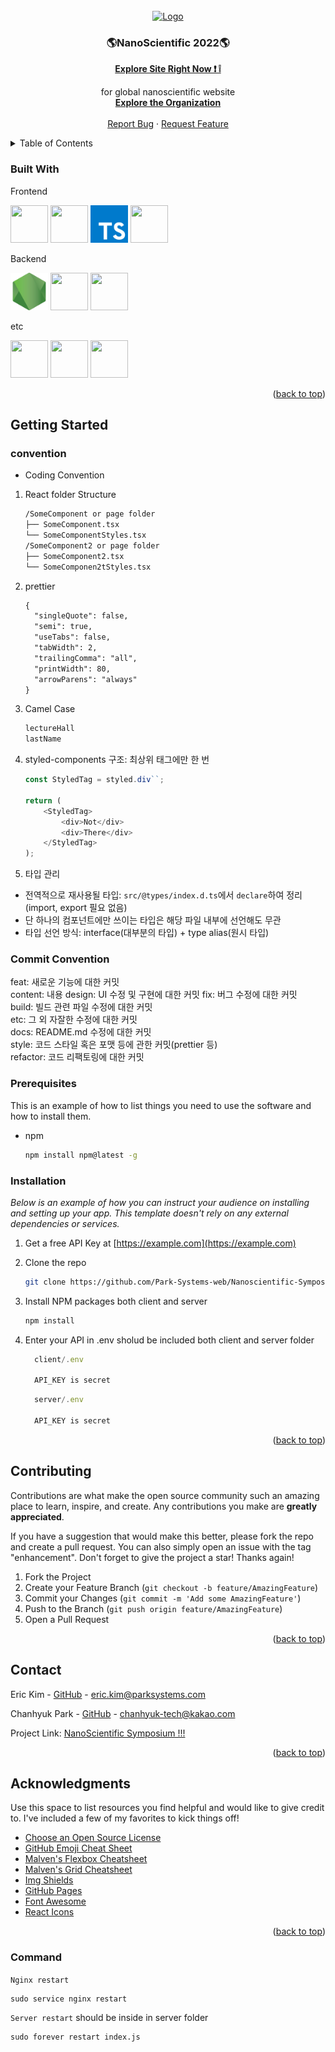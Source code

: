 

<div id="top"></div>
<!--
*** Thanks for checking out the Best-README-Template. If you have a suggestion
*** that would make this better, please fork the repo and create a pull request
*** or simply open an issue with the tag "enhancement".
*** Don't forget to give the project a star!
*** Thanks again! Now go create something AMAZING! :D
-->

<!-- PROJECT SHIELDS -->
<!--
*** I'm using markdown "reference style" links for readability.
*** Reference links are enclosed in brackets [ ] instead of parentheses ( ).
*** See the bottom of this document for the declaration of the reference variables
*** for contributors-url, forks-url, etc. This is an optional, concise syntax you may use.
*** https://www.markdownguide.org/basic-syntax/#reference-style-links
-->
<!-- [![Contributors][contributors-shield]][contributors-url]
[![Forks][forks-shield]][forks-url]
[![Stargazers][stars-shield]][stars-url]
[![Issues][issues-shield]][issues-url]
[![MIT License][license-shield]][license-url]
[![LinkedIn][linkedin-shield]][linkedin-url] -->

<!-- PROJECT LOGO -->
<br />
<div align="center">
  <a href="https://github.com/Park-Systems-web/Nanoscientific-Symposium">
    <img src="https://user-images.githubusercontent.com/69495129/155484114-6bc84661-b05f-4dd1-bd14-9e3e191f9266.png" alt="Logo" width="400" height="80">
  </a>

  <h3 align="center">🌎NanoScientific 2022🌎</h3>
  <a href="https://event.nanoscientific.org/"><strong>Explore Site Right Now ❗️ ❕ </strong></a>
  <p align="center">
    for global nanoscientific website 
    <br />
    <a href="https://github.com/Park-Systems-web"><strong>Explore the Organization</strong></a>
    <br />
    <br />
    <!-- <a href="https://github.com/othneildrew/Best-README-Template">View Demo</a> -->
    <!-- · -->
    <a href="https://github.com/Park-Systems-web/Nanoscientific-Symposium/issuess">Report Bug</a>
    ·
    <a href="https://github.com/Park-Systems-web/Nanoscientific-Symposium/issues">Request Feature</a>
  </p>
</div>

<!-- TABLE OF CONTENTS -->
<details>
  <summary>Table of Contents</summary>
  <ol>
    <li>
      <!-- <a href="#about-the-project">About The Project</a> -->
      <ul>
        <li><a href="#built-with">Built With</a></li>
      </ul>
    </li>
    <li>
      <a href="#getting-started">Getting Started</a>
      <ul>
        <li><a href="#convention">Convention</a></li>
        <li><a href="#commit-convention">Commit Convention</a></li>
        <li><a href="#prerequisites">Prerequisites</a></li>
        <li><a href="#installation">Installation</a></li>
      </ul>
    </li>
    <li><a href="#usage">Usage</a></li>
    <li><a href="#roadmap">Roadmap</a></li>
    <li><a href="#contributing">Contributing</a></li>
    <li><a href="#license">License</a></li>
    <li><a href="#contact">Contact</a></li>
    <li><a href="#acknowledgments">Acknowledgments</a></li>
  </ol>
</details>

<!-- ABOUT THE PROJECT -->

<!-- ## About The Project

[![Product Name Screen Shot][product-screenshot]](https://example.com)

There are many great README templates available on GitHub; however, I didn't find one that really suited my needs so I created this enhanced one. I want to create a README template so amazing that it'll be the last one you ever need -- I think this is it.

Here's why:

-   Your time should be focused on creating something amazing. A project that solves a problem and helps others
-   You shouldn't be doing the same tasks over and over like creating a README from scratch
-   You should implement DRY principles to the rest of your life :smile:

Of course, no one template will serve all projects since your needs may be different. So I'll be adding more in the near future. You may also suggest changes by forking this repo and creating a pull request or opening an issue. Thanks to all the people have contributed to expanding this template!

Use the `BLANK_README.md` to get started.

<p align="right">(<a href="#top">back to top</a>)</p> -->

### Built With

Frontend

<code><img width="60" height="60" src="https://www.vectorlogo.zone/logos/w3_html5/w3_html5-icon.svg"></code>
<code><img width="60" height="60" src="https://www.vectorlogo.zone/logos/w3_css/w3_css-official.svg"></code>
<code><img width="60" height="60" src="https://raw.githubusercontent.com/github/explore/80688e429a7d4ef2fca1e82350fe8e3517d3494d/topics/typescript/typescript.png"></code>
<code><img width="60" height="60" src="https://www.vectorlogo.zone/logos/reactjs/reactjs-icon.svg"></code>

Backend

<code><img width="60" height="60" src="https://raw.githubusercontent.com/github/explore/80688e429a7d4ef2fca1e82350fe8e3517d3494d/topics/nodejs/nodejs.png"></code>
<code><img width="60" height="60" src="https://user-images.githubusercontent.com/69495129/155488270-960f796b-74bd-46a4-b572-4f43106c6aa4.png"></code>
<code><img width="60" height="60" src="https://user-images.githubusercontent.com/69495129/155488041-ea2db9f6-8379-4d5c-8a1d-d9d89717bedc.png"></code>

etc

<code><img width="60" height="60" src="https://www.vectorlogo.zone/logos/mysql/mysql-icon.svg"></code>
<code><img width="60" height="60" src="https://www.vectorlogo.zone/logos/jenkins/jenkins-icon.svg"></code>
<code><img width="60" height="60" src="https://www.vectorlogo.zone/logos/amazon_aws/amazon_aws-icon.svg"></code>


<p align="right">(<a href="#top">back to top</a>)</p>

<!-- GETTING STARTED -->

## Getting Started

### convention

-   Coding Convention

1. React folder Structure
    ```txt
    /SomeComponent or page folder
    ├── SomeComponent.tsx
    └── SomeComponentStyles.tsx
    /SomeComponent2 or page folder
    ├── SomeComponent2.tsx
    └── SomeComponen2tStyles.tsx
    ```
2. prettier
    ```txt
    {
      "singleQuote": false,
      "semi": true,
      "useTabs": false,
      "tabWidth": 2,
      "trailingComma": "all",
      "printWidth": 80,
      "arrowParens": "always"
    }    
    ```

3. Camel Case 

    ```ts
    lectureHall
    lastName
    ```

4. styled-components 구조: 최상위 태그에만 한 번

    ```ts
    const StyledTag = styled.div``;

    return (
        <StyledTag>
            <div>Not</div>
            <div>There</div>
        </StyledTag>
    );
    ```

5. 타입 관리

-   전역적으로 재사용될 타입: `src/@types/index.d.ts`에서 `declare`하여 정리(import, export 필요 없음)
-   단 하나의 컴포넌트에만 쓰이는 타입은 해당 파일 내부에 선언해도 무관
-   타입 선언 방식: interface(대부분의 타입) + type alias(원시 타입)


### Commit Convention

feat: 새로운 기능에 대한 커밋  
content: 내용 
design: UI 수정 및 구현에 대한 커밋
fix: 버그 수정에 대한 커밋  
build: 빌드 관련 파일 수정에 대한 커밋  
etc: 그 외 자잘한 수정에 대한 커밋  
docs: README.md 수정에 대한 커밋  
style: 코드 스타일 혹은 포맷 등에 관한 커밋(prettier 등)  
refactor: 코드 리팩토링에 대한 커밋


### Prerequisites

This is an example of how to list things you need to use the software and how to install them.

-   npm
    ```sh
    npm install npm@latest -g
    ```

### Installation

_Below is an example of how you can instruct your audience on installing and setting up your app. This template doesn't rely on any external dependencies or services._

1. Get a free API Key at [https://example.com](https://example.com)
2. Clone the repo
    ```sh
    git clone https://github.com/Park-Systems-web/Nanoscientific-Symposium.git
    ```
3. Install NPM packages both client and server
    ```sh
    npm install
    ```
4. Enter your API in .env sholud be included both client and server folder
    ```js
      client/.env
      
      API_KEY is secret
    ```
    
    ```js
      server/.env
      
      API_KEY is secret
    ```

<p align="right">(<a href="#top">back to top</a>)</p>

<!-- USAGE EXAMPLES -->




<!-- CONTRIBUTING -->

## Contributing

Contributions are what make the open source community such an amazing place to learn, inspire, and create. Any contributions you make are **greatly appreciated**.

If you have a suggestion that would make this better, please fork the repo and create a pull request. You can also simply open an issue with the tag "enhancement".
Don't forget to give the project a star! Thanks again!

1. Fork the Project
2. Create your Feature Branch (`git checkout -b feature/AmazingFeature`)
3. Commit your Changes (`git commit -m 'Add some AmazingFeature'`)
4. Push to the Branch (`git push origin feature/AmazingFeature`)
5. Open a Pull Request

<p align="right">(<a href="#top">back to top</a>)</p>



<!-- CONTACT -->

## Contact

Eric Kim  - [GitHub](https://github.com/rnintai) - eric.kim@parksystems.com

Chanhyuk Park  - [GitHub](https://github.com/ChanhyukPark-Tech) - chanhyuk-tech@kakao.com

Project Link: [NanoScientific Symposium !!!](https://github.com/Park-Systems-web/Nanoscientific-Symposium)

<p align="right">(<a href="#top">back to top</a>)</p>

<!-- ACKNOWLEDGMENTS -->

## Acknowledgments

Use this space to list resources you find helpful and would like to give credit to. I've included a few of my favorites to kick things off!

-   [Choose an Open Source License](https://choosealicense.com)
-   [GitHub Emoji Cheat Sheet](https://www.webpagefx.com/tools/emoji-cheat-sheet)
-   [Malven's Flexbox Cheatsheet](https://flexbox.malven.co/)
-   [Malven's Grid Cheatsheet](https://grid.malven.co/)
-   [Img Shields](https://shields.io)
-   [GitHub Pages](https://pages.github.com)
-   [Font Awesome](https://fontawesome.com)
-   [React Icons](https://react-icons.github.io/react-icons/search)

<p align="right">(<a href="#top">back to top</a>)</p>

<!-- MARKDOWN LINKS & IMAGES -->
<!-- https://www.markdownguide.org/basic-syntax/#reference-style-links -->

[contributors-shield]: https://img.shields.io/github/contributors/othneildrew/Best-README-Template.svg?style=for-the-badge
[contributors-url]: https://github.com/othneildrew/Best-README-Template/graphs/contributors
[forks-shield]: https://img.shields.io/github/forks/othneildrew/Best-README-Template.svg?style=for-the-badge
[forks-url]: https://github.com/othneildrew/Best-README-Template/network/members
[stars-shield]: https://img.shields.io/github/stars/othneildrew/Best-README-Template.svg?style=for-the-badge
[stars-url]: https://github.com/othneildrew/Best-README-Template/stargazers
[issues-shield]: https://img.shields.io/github/issues/othneildrew/Best-README-Template.svg?style=for-the-badge
[issues-url]: https://github.com/othneildrew/Best-README-Template/issues
[license-shield]: https://img.shields.io/github/license/othneildrew/Best-README-Template.svg?style=for-the-badge
[license-url]: https://github.com/othneildrew/Best-README-Template/blob/master/LICENSE.txt
[linkedin-shield]: https://img.shields.io/badge/-LinkedIn-black.svg?style=for-the-badge&logo=linkedin&colorB=555
[linkedin-url]: https://linkedin.com/in/othneildrew
[product-screenshot]: images/screenshot.png


### Command

`Nginx restart` 
```
sudo service nginx restart
```

`Server restart` should be inside in server folder
```
sudo forever restart index.js
```

